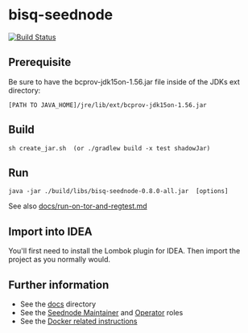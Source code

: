 # bisq-seednode
[![Build Status](https://travis-ci.org/bisq-network/bisq-seednode.svg?branch=master)](https://travis-ci.org/bisq-network/bisq-seednode)

## Prerequisite

Be sure to have the bcprov-jdk15on-1.56.jar file inside of the JDKs ext directory:

    [PATH TO JAVA_HOME]/jre/lib/ext/bcprov-jdk15on-1.56.jar
    
## Build

    sh create_jar.sh  (or ./gradlew build -x test shadowJar)

## Run

    java -jar ./build/libs/bisq-seednode-0.8.0-all.jar  [options]

See also [docs/run-on-tor-and-regtest.md](docs/run-on-tor-and-regtest.md)

## Import into IDEA

You'll first need to install the Lombok plugin for IDEA. Then import the project as you normally would.

## Further information

 - See the [docs](docs) directory
 - See the [Seednode Maintainer](https://github.com/bisq-network/roles/issues/6) and [Operator](https://github.com/bisq-network/roles/issues/15) roles
 - See the [Docker related instructions](docker/README.md)
